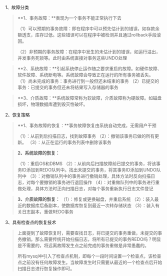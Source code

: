 1、故障分类

> **1、事务故障：**表现为一个事务不能正常执行下去
>
> （1）可以预期的事务故障：即在程序中可以预先估计到的错误，如存款余额透支，库存过低。这些错误可以在程序中被检测并且通过rollback手段滚回。
>
> （2）非预期的事务故障：在程序中发生的未估计到的错误，如运行溢出，并发事务死锁等。此时由系统直接对事务这些UNDO处理

> **2、系统故障：**引起系统停止运作随之要求重启的故障。如硬件故障、软件故障、系统断电等。系统故障会导致正在运行的所有事务被丢失。
> （1）尚未完成的事务：事务进行到一般但还未结束的事务
> （2）已提交的事务：已提交的事务但还未将结果写入存储器的事务

> **3、介质故障：**系统故障常称为软故障，介质故障称为硬故障。如磁盘损坏，物理数据库遭到毁灭性破坏。

2、恢复策略

> **1、事务故障的恢复：**事务故障恢复由系统自动完成，无需用户干预
>
> （1）：从前到后扫描日志，找到故障事务
> （2）：撤销该事务已做的所有更新。
> （3）：从正在运行的事务列表中删除该事务

> **2、系统故障的恢复：**
>
> （1）：重启OS和DBMS
> （2）：从前向后扫描故障前已提交的事务，将该事务ID添加到REDO队列中。找出未提交的事务，将其事务ID添加到UNDO队列中
> （3）：对撤销队列中的事务进行撤销处理，具体方法时反向扫描日志，对每个要撤销的事务进行退回操作
> （4）：对重做队列中的事务进行重做处理，具体方法时正向扫描日志，对每个事务重新执行日志文件登记

> **3、介质故障的恢复：**
> （1）：修复或更换磁盘，并重启系统
> （2）：装入最近的数据库后备副本，使数据库恢复到最近一次转存储状态
> （3）：装入有关日志副本，重做REDO事务

3、具有检查点的恢复技术

> 上面提到了故障恢复时，需要查找日志，将已提交的事务重做，未提交的事务撤销。那么需要传统开始扫描日志，将所有已提交的事务REDO吗？明显是不需要的，将远离故障发生点之前完成的事务重做是非常愚蠢的。
>
> 所有mysql中引入了检查点机制，即每个一段时间设置一个检查点，该检查点之前没有任何故障发生。当故障发生时只需要从最近的一个检查点后开始扫描日志进行恢复操作即可。